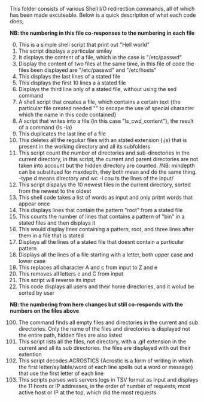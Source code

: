 This folder consists of various Shell I/O redirection commands, all of which has been made excuteable. Below is a quick description of what each code does;

__NB: the numbering in this file co-responses to the numbering in each file__

0. This is a simple shell script that print out "Hell world"
1. The script displays a particular smiley
2. It displays the content of a file, which in the case is "/etc/passwd"
3. Display the content of two files at the same time, in this file of code the files been displayed are "/etc/passwd" and "/etc/hosts"
4. This displays the last lines of a stated file
5. This displays the first 10 lines a a stated file
6. Displays the third line only of a stated file, without using the sed command
7. A shell script that creates a file, which contains a certain text {the particular file created needed "\" to escape the use of special character which the name in this code contained}
8. A script that writes into a file {in this case "ls_cwd_content"}, the result of a command {ls -la}
9. This duplicates the last line of a file
10. This deletes all the regukar files with an stated extension {.js} that is present in the working directory and all its subfolders
11. This script count the number of directories and sub-directories in the current directory, in this script, the current and parent directories are not taken into account but the hidden directory are counted.
/NB: mindepth can be substitued for maxdepth, they both mean and do the same thing. -type d means directory and wc -l cou ts the lines of the input/
12. This script dispalys the 10 newest files in the current directory, sorted from the newest to the oldest
13. This shell code takes a list of words as input and only pritnt words that appear once
14. This displays lines that contain the pattern "root" from a stated file
15. This counts the number of lines that contains a pattern of "bin" in a stated files and then displays it
16. This would display lines containing a pattern, root, and three lines after them in a file that is stated
17. Displays all the lines of a stated file that doesnt contain a particular pattern
18. Displays all the lines of a file starting with a letter, both upper case and lower case
19. This replaces all character A and c from input to Z and e
20. This removes all letters c and C from input
21. This script will reverse its input
22. This code displays all users and their home directories, and it wolud be sorted by user

__NB: the numbering from here changes but still co-responds with the numbers on the files above__

100. The command finds all empty files and directories in the current and sub directories. Only the name of the files and directories is displayed not the entire path, hidden files are also listed 
101. This script lists all the files, not directory, with a .gif extension in the current and all its sub directories. the files are displayed with out their extention
102. This script decodes ACROSTICS {Acrostic is a form of writing in which the first letter/syllable/word of each line spells out a word or message} that use the first letter of each line
103. This scripts parses web servers logs in TSV format as input and displays the 11 hosts or IP addresses, in the order of number of requests, most active host or IP at the top, which did the most requests